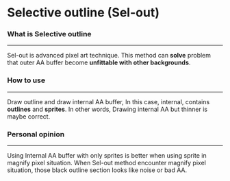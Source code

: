 # Selective outline (Sel-out)
### What is Selective outline 
---
Sel-out is advanced pixel art technique. This method can **solve** problem that outer AA buffer become **unfittable with other backgrounds**.

### How to use
---
Draw outline and draw internal AA buffer, In this case, internal, contains **outlines** and **sprites**. In other words, Drawing internal AA but thinner is maybe correct. 

### Personal opinion
---
Using Internal AA buffer with only sprites is better when using sprite in magnify pixel situation. When Sel-out method encounter magnify pixel situation, those black outline section looks like noise or bad AA.